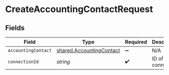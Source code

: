 # CreateAccountingContactRequest


## Fields

| Field                                                                       | Type                                                                        | Required                                                                    | Description                                                                 |
| --------------------------------------------------------------------------- | --------------------------------------------------------------------------- | --------------------------------------------------------------------------- | --------------------------------------------------------------------------- |
| `accountingContact`                                                         | [shared.AccountingContact](../../../sdk/models/shared/accountingcontact.md) | :heavy_minus_sign:                                                          | N/A                                                                         |
| `connectionId`                                                              | *string*                                                                    | :heavy_check_mark:                                                          | ID of the connection                                                        |